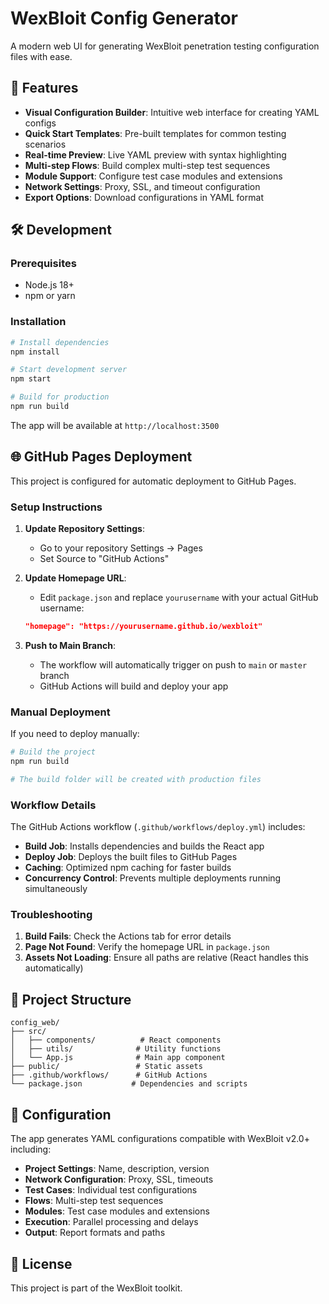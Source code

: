 # WexBloit Config Generator

A modern web UI for generating WexBloit penetration testing configuration files with ease.

## 🚀 Features

- **Visual Configuration Builder**: Intuitive web interface for creating YAML configs
- **Quick Start Templates**: Pre-built templates for common testing scenarios
- **Real-time Preview**: Live YAML preview with syntax highlighting
- **Multi-step Flows**: Build complex multi-step test sequences
- **Module Support**: Configure test case modules and extensions
- **Network Settings**: Proxy, SSL, and timeout configuration
- **Export Options**: Download configurations in YAML format

## 🛠️ Development

### Prerequisites

- Node.js 18+ 
- npm or yarn

### Installation

```bash
# Install dependencies
npm install

# Start development server
npm start

# Build for production
npm run build
```

The app will be available at `http://localhost:3500`

## 🌐 GitHub Pages Deployment

This project is configured for automatic deployment to GitHub Pages.

### Setup Instructions

1. **Update Repository Settings**:
   - Go to your repository Settings → Pages
   - Set Source to "GitHub Actions"

2. **Update Homepage URL**:
   - Edit `package.json` and replace `yourusername` with your actual GitHub username:
   ```json
   "homepage": "https://yourusername.github.io/wexbloit"
   ```

3. **Push to Main Branch**:
   - The workflow will automatically trigger on push to `main` or `master` branch
   - GitHub Actions will build and deploy your app

### Manual Deployment

If you need to deploy manually:

```bash
# Build the project
npm run build

# The build folder will be created with production files
```

### Workflow Details

The GitHub Actions workflow (`.github/workflows/deploy.yml`) includes:

- **Build Job**: Installs dependencies and builds the React app
- **Deploy Job**: Deploys the built files to GitHub Pages
- **Caching**: Optimized npm caching for faster builds
- **Concurrency Control**: Prevents multiple deployments running simultaneously

### Troubleshooting

1. **Build Fails**: Check the Actions tab for error details
2. **Page Not Found**: Verify the homepage URL in `package.json`
3. **Assets Not Loading**: Ensure all paths are relative (React handles this automatically)

## 📁 Project Structure

```
config_web/
├── src/
│   ├── components/          # React components
│   ├── utils/              # Utility functions
│   └── App.js              # Main app component
├── public/                 # Static assets
├── .github/workflows/      # GitHub Actions
└── package.json           # Dependencies and scripts
```

## 🔧 Configuration

The app generates YAML configurations compatible with WexBloit v2.0+ including:

- **Project Settings**: Name, description, version
- **Network Configuration**: Proxy, SSL, timeouts
- **Test Cases**: Individual test configurations
- **Flows**: Multi-step test sequences
- **Modules**: Test case modules and extensions
- **Execution**: Parallel processing and delays
- **Output**: Report formats and paths

## 📝 License

This project is part of the WexBloit toolkit.
